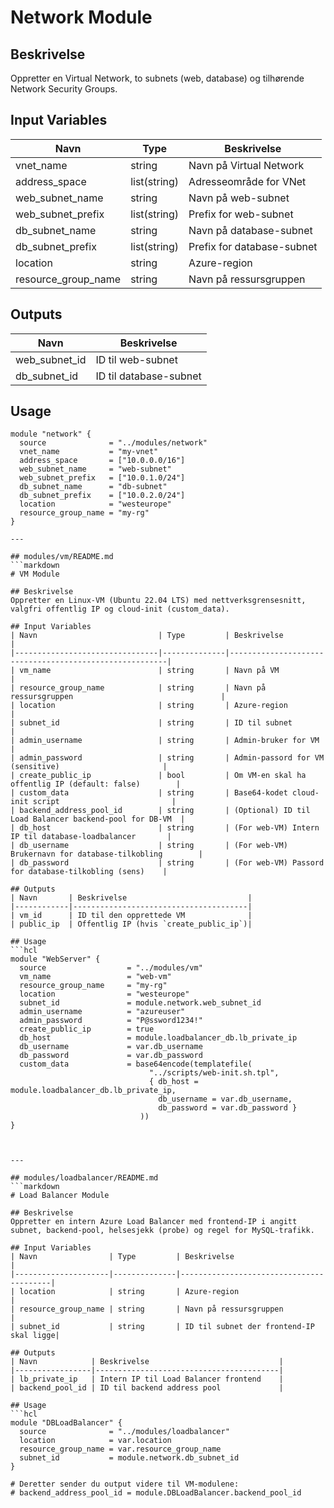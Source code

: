# Network Module

## Beskrivelse
Oppretter en Virtual Network, to subnets (web, database) og tilhørende Network Security Groups.

## Input Variables
| Navn               | Type         | Beskrivelse                               |
|--------------------|--------------|-------------------------------------------|
| vnet_name          | string       | Navn på Virtual Network                   |
| address_space      | list(string) | Adresseområde for VNet                    |
| web_subnet_name    | string       | Navn på web-subnet                        |
| web_subnet_prefix  | list(string) | Prefix for web-subnet                     |
| db_subnet_name     | string       | Navn på database-subnet                   |
| db_subnet_prefix   | list(string) | Prefix for database-subnet                |
| location           | string       | Azure-region                              |
| resource_group_name| string       | Navn på ressursgruppen                    |

## Outputs
| Navn            | Beskrivelse                       |
|-----------------|-----------------------------------|
| web_subnet_id   | ID til web-subnet                 |
| db_subnet_id    | ID til database-subnet            |

## Usage
```hcl
module "network" {
  source              = "../modules/network"
  vnet_name           = "my-vnet"
  address_space       = ["10.0.0.0/16"]
  web_subnet_name     = "web-subnet"
  web_subnet_prefix   = ["10.0.1.0/24"]
  db_subnet_name      = "db-subnet"
  db_subnet_prefix    = ["10.0.2.0/24"]
  location            = "westeurope"
  resource_group_name = "my-rg"
}

---

## modules/vm/README.md
```markdown
# VM Module

## Beskrivelse
Oppretter en Linux-VM (Ubuntu 22.04 LTS) med nettverksgrensesnitt, valgfri offentlig IP og cloud-init (custom_data).

## Input Variables
| Navn                           | Type         | Beskrivelse                                            |
|--------------------------------|--------------|--------------------------------------------------------|
| vm_name                        | string       | Navn på VM                                             |
| resource_group_name            | string       | Navn på ressursgruppen                                 |
| location                       | string       | Azure-region                                           |
| subnet_id                      | string       | ID til subnet                                          |
| admin_username                 | string       | Admin-bruker for VM                                    |
| admin_password                 | string       | Admin-passord for VM (sensitive)                       |
| create_public_ip               | bool         | Om VM-en skal ha offentlig IP (default: false)        |
| custom_data                    | string       | Base64-kodet cloud-init script                         |
| backend_address_pool_id        | string       | (Optional) ID til Load Balancer backend-pool for DB-VM  |
| db_host                        | string       | (For web-VM) Intern IP til database-loadbalancer       |
| db_username                    | string       | (For web-VM) Brukernavn for database-tilkobling        |
| db_password                    | string       | (For web-VM) Passord for database-tilkobling (sens)    |

## Outputs
| Navn       | Beskrivelse                           |
|------------|---------------------------------------|
| vm_id      | ID til den opprettede VM              |
| public_ip  | Offentlig IP (hvis `create_public_ip`)|

## Usage
```hcl
module "WebServer" {
  source                  = "../modules/vm"
  vm_name                 = "web-vm"
  resource_group_name     = "my-rg"
  location                = "westeurope"
  subnet_id               = module.network.web_subnet_id
  admin_username          = "azureuser"
  admin_password          = "P@ssword1234!"
  create_public_ip        = true
  db_host                 = module.loadbalancer_db.lb_private_ip
  db_username             = var.db_username
  db_password             = var.db_password
  custom_data             = base64encode(templatefile(
                               "../scripts/web-init.sh.tpl",
                               { db_host = module.loadbalancer_db.lb_private_ip,
                                 db_username = var.db_username,
                                 db_password = var.db_password }
                             ))
}



---

## modules/loadbalancer/README.md
```markdown
# Load Balancer Module

## Beskrivelse
Oppretter en intern Azure Load Balancer med frontend-IP i angitt subnet, backend-pool, helsesjekk (probe) og regel for MySQL-trafikk.

## Input Variables
| Navn                | Type         | Beskrivelse                             |
|---------------------|--------------|-----------------------------------------|
| location            | string       | Azure-region                            |
| resource_group_name | string       | Navn på ressursgruppen                  |
| subnet_id           | string       | ID til subnet der frontend-IP skal ligge|

## Outputs
| Navn            | Beskrivelse                             |
|-----------------|-----------------------------------------|
| lb_private_ip   | Intern IP til Load Balancer frontend    |
| backend_pool_id | ID til backend address pool             |

## Usage
```hcl
module "DBLoadBalancer" {
  source              = "../modules/loadbalancer"
  location            = var.location
  resource_group_name = var.resource_group_name
  subnet_id           = module.network.db_subnet_id
}

# Deretter sender du output videre til VM-modulene:
# backend_address_pool_id = module.DBLoadBalancer.backend_pool_id